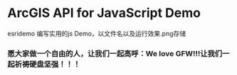 # ArcGIS API for JavaScript Demo
esridemo
编写实用的js Demo，以文件名以及运行效果.png存储

### 愿大家做一个自由的人，让我们一起高呼：We love GFW!!!让我们一起祈祷硬盘坚强！！！
